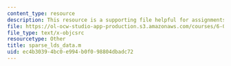 ```yaml
---
content_type: resource
description: This resource is a supporting file helpful for assignments.
file: https://ol-ocw-studio-app-production.s3.amazonaws.com/courses/6-079-introduction-to-convex-optimization-fall-2009/ec4b30394bc0e994b0f098804dbadc72_sparse_lds_data.m
file_type: text/x-objcsrc
resourcetype: Other
title: sparse_lds_data.m
uid: ec4b3039-4bc0-e994-b0f0-98804dbadc72
---
```

